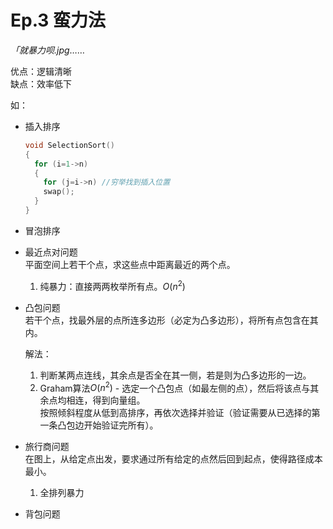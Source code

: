 # Ep.3 蛮力法

*「就暴力呗.jpg*……

优点：逻辑清晰  
缺点：效率低下

如：

* 插入排序

  ```c++
  void SelectionSort()
  {
    for (i=1->n)
    {
      for (j=i->n) //穷举找到插入位置
      swap();
    }
  }
  ```

* 冒泡排序
* 最近点对问题  
  平面空间上若干个点，求这些点中距离最近的两个点。  
  1. 纯暴力：直接两两枚举所有点。$O(n^2)$
* 凸包问题  
  若干个点，找最外层的点所连多边形（必定为凸多边形），将所有点包含在其内。

  解法：
  1. 判断某两点连线，其余点是否全在其一侧，若是则为凸多边形的一边。
  2. Graham算法$O(n^2)$ - 选定一个凸包点（如最左侧的点），然后将该点与其余点均相连，得到向量组。  
     按照倾斜程度从低到高排序，再依次选择并验证（验证需要从已选择的第一条凸包边开始验证完所有）。
* 旅行商问题  
  在图上，从给定点出发，要求通过所有给定的点然后回到起点，使得路径成本最小。
  1. 全排列暴力
* 背包问题